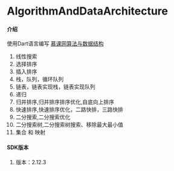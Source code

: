 # AlgorithmAndDataArchitecture

#### 介绍
使用Dart语言编写 [慕课网算法与数据结构](https://class.imooc.com/sale/datastructure)
1. 线性搜索
2. 选择排序
3. 插入排序
4. 栈，队列，循环队列
5. 链表，链表实现栈，链表实现队列
6. 递归
7. 归并排序,归并排序排序优化,自底向上排序
8. 快速排序,快速排序优化，二路快排，三路快排
9. 二分搜索,二分搜索优化
10. 二分搜索树,二分搜索树搜索、移除最大最小值
11. 集合 和 映射

#### SDK版本
1. 版本：2.12.3
